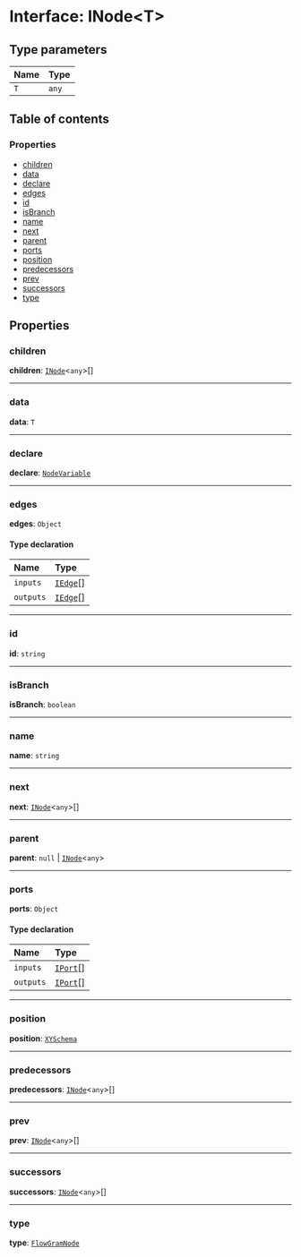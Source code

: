 # Interface: INode\<T>

## Type parameters

| Name | Type |
| :------ | :------ |
| `T` | `any` |

## Table of contents

### Properties

* [children](/auto-docs/interface/interfaces/INode.md#children)
* [data](/auto-docs/interface/interfaces/INode.md#data)
* [declare](/auto-docs/interface/interfaces/INode.md#declare)
* [edges](/auto-docs/interface/interfaces/INode.md#edges)
* [id](/auto-docs/interface/interfaces/INode.md#id)
* [isBranch](/auto-docs/interface/interfaces/INode.md#isbranch)
* [name](/auto-docs/interface/interfaces/INode.md#name)
* [next](/auto-docs/interface/interfaces/INode.md#next)
* [parent](/auto-docs/interface/interfaces/INode.md#parent)
* [ports](/auto-docs/interface/interfaces/INode.md#ports)
* [position](/auto-docs/interface/interfaces/INode.md#position)
* [predecessors](/auto-docs/interface/interfaces/INode.md#predecessors)
* [prev](/auto-docs/interface/interfaces/INode.md#prev)
* [successors](/auto-docs/interface/interfaces/INode.md#successors)
* [type](/auto-docs/interface/interfaces/INode.md#type)

## Properties

### children

**children**: [`INode`](/auto-docs/interface/interfaces/INode.md)<`any`>\[]

***

### data

**data**: `T`

***

### declare

**declare**: [`NodeVariable`](/auto-docs/interface/interfaces/NodeVariable.md)

***

### edges

**edges**: `Object`

#### Type declaration

| Name | Type |
| :------ | :------ |
| `inputs` | [`IEdge`](/auto-docs/interface/interfaces/IEdge.md)\[] |
| `outputs` | [`IEdge`](/auto-docs/interface/interfaces/IEdge.md)\[] |

***

### id

**id**: `string`

***

### isBranch

**isBranch**: `boolean`

***

### name

**name**: `string`

***

### next

**next**: [`INode`](/auto-docs/interface/interfaces/INode.md)<`any`>\[]

***

### parent

**parent**: `null` | [`INode`](/auto-docs/interface/interfaces/INode.md)<`any`>

***

### ports

**ports**: `Object`

#### Type declaration

| Name | Type |
| :------ | :------ |
| `inputs` | [`IPort`](/auto-docs/interface/interfaces/IPort.md)\[] |
| `outputs` | [`IPort`](/auto-docs/interface/interfaces/IPort.md)\[] |

***

### position

**position**: [`XYSchema`](/auto-docs/interface/interfaces/XYSchema.md)

***

### predecessors

**predecessors**: [`INode`](/auto-docs/interface/interfaces/INode.md)<`any`>\[]

***

### prev

**prev**: [`INode`](/auto-docs/interface/interfaces/INode.md)<`any`>\[]

***

### successors

**successors**: [`INode`](/auto-docs/interface/interfaces/INode.md)<`any`>\[]

***

### type

**type**: [`FlowGramNode`](/auto-docs/interface/enums/FlowGramNode.md)
